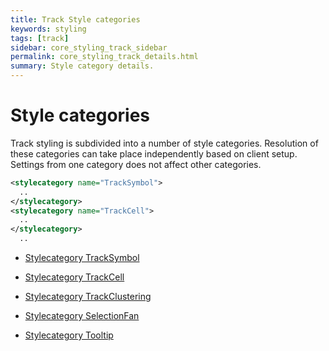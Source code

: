 ```yaml
---
title: Track Style categories
keywords: styling
tags: [track]
sidebar: core_styling_track_sidebar
permalink: core_styling_track_details.html
summary: Style category details.
---
```


# Style categories

Track styling is subdivided into a number of style categories. Resolution of these categories can take place independently based on client setup. Settings from one category does not affect other categories. 

```xml
<stylecategory name="TrackSymbol">
  ..
</stylecategory>
<stylecategory name="TrackCell">
  ..
</stylecategory>
  ..
```


*  [Stylecategory TrackSymbol](./core_styling_track_details_symbol.html)

*  [Stylecategory TrackCell](./core_styling_track_details_cell.html)

*  [Stylecategory TrackClustering](./core_styling_track_details_clustering.html)

*  [Stylecategory SelectionFan](./core_styling_track_details_selectionfan.html)

*  [Stylecategory Tooltip](./core_styling_track_details_tooltip.html)

